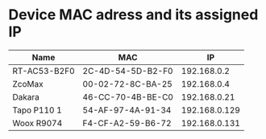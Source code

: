 # Device MAC adress and its assigned IP

| Name         | MAC               | IP            |
|--------------|-------------------|---------------|
| RT-AC53-B2F0 | 2C-4D-54-5D-B2-F0 | 192.168.0.2   |
| ZcoMax       | 00-02-72-8C-BA-25 | 192.168.0.4   |
| Dakara       | 46-CC-70-4B-BE-C0 | 192.168.0.21  |
| Tapo P110 1  | 54-AF-97-4A-91-34 | 192.168.0.129 |
| Woox R9074   | F4-CF-A2-59-B6-72 | 192.168.0.131 |
